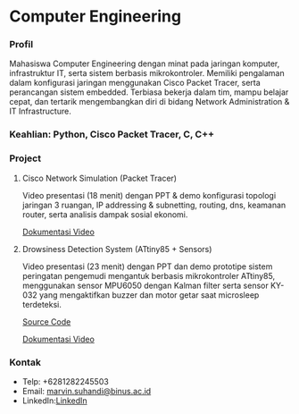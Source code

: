 # **Computer Engineering**

### Profil
Mahasiswa Computer Engineering dengan minat pada jaringan komputer, infrastruktur IT, serta sistem berbasis mikrokontroler. Memiliki pengalaman dalam konfigurasi jaringan menggunakan Cisco Packet Tracer, serta perancangan sistem embedded. Terbiasa bekerja dalam tim, mampu belajar cepat, dan tertarik mengembangkan diri di bidang Network Administration & IT Infrastructure.

### Keahlian: Python, Cisco Packet Tracer, C, C++

### Project
1. Cisco Network Simulation (Packet Tracer)

   Video presentasi (18 menit) dengan PPT & demo konfigurasi topologi jaringan 3 ruangan, IP addressing & subnetting, routing, dns, keamanan router, serta analisis dampak sosial ekonomi.

   [Dokumentasi Video](https://youtu.be/wfBFI1OXtcA)
  
  
  
6. Drowsiness Detection System (ATtiny85 + Sensors)

   Video presentasi (23 menit) dengan PPT dan demo prototipe sistem peringatan pengemudi mengantuk berbasis mikrokontroler ATtiny85, menggunakan sensor MPU6050 dengan Kalman filter serta sensor KY-032 yang mengaktifkan buzzer dan motor getar saat microsleep terdeteksi.

   [Source Code](https://github.com/Marvin-op/Drowsy-Alert)

   [Dokumentasi Video](https://youtu.be/fMYfcOsFmBU)


### Kontak
- Telp: +6281282245503
- Email: marvin.suhandi@binus.ac.id
- LinkedIn:[LinkedIn](https://www.linkedin.com/in/marvin-angelo-suhandi-077464385)
